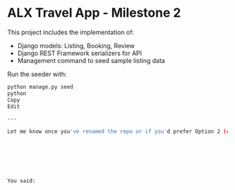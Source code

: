 # ALX Travel App - Milestone 2

This project includes the implementation of:

- Django models: Listing, Booking, Review
- Django REST Framework serializers for API
- Management command to seed sample listing data

Run the seeder with:
```bash
python manage.py seed
python
Copy
Edit

---

Let me know once you've renamed the repo or if you'd prefer Option 2 (create a new repo and push again).







You said:
